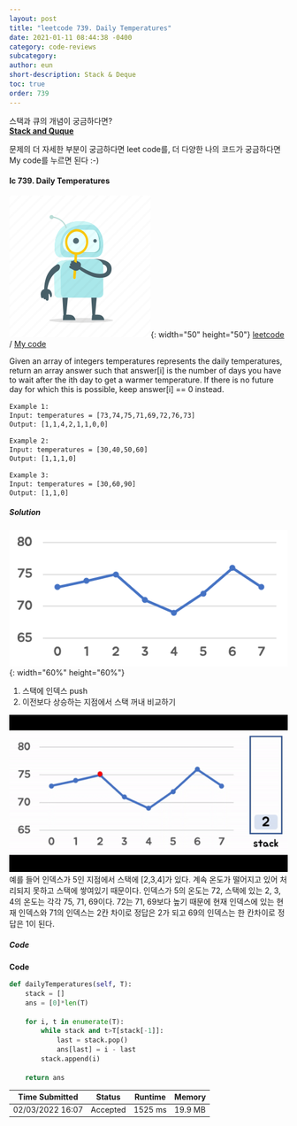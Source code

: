```yaml
---
layout: post
title: "leetcode 739. Daily Temperatures"
date: 2021-01-11 08:44:38 -0400
category: code-reviews
subcategory: 
author: eun
short-description: Stack & Deque
toc: true
order: 739
---
```


스택과 큐의 개념이 궁금하다면?      
<a href="{{ site.url }}{{ site.baseurl }}/data-structure/stack-deque">**Stack and Quque**</a>

문제의 더 자세한 부분이 궁금하다면 leet code를, 더 다양한 나의 코드가 궁금하다면 My code를 누르면 된다 :-)


#### lc 739. Daily Temperatures
![Image Alt 텍스트](/assets/link.png){: width="50" height="50"} <a href="https://leetcode.com/problems/daily-temperatures/">leetcode</a>  /  <a href="https://github.com/JJungEEun/CodingTest/blob/main/interviews/chap9_%EC%8A%A4%ED%83%9D%2C%ED%81%90/chap09_22_%EC%9D%BC%EC%9D%BC%EC%98%A8%EB%8F%84.ipynb">  My code</a>

Given an array of integers temperatures represents the daily temperatures, return an array answer such that answer[i] is the number of days you have to wait after the ith day to get a warmer temperature. If there is no future day for which this is possible, keep answer[i] == 0 instead.

```
Example 1:
Input: temperatures = [73,74,75,71,69,72,76,73]
Output: [1,1,4,2,1,1,0,0]
```
```
Example 2:
Input: temperatures = [30,40,50,60]
Output: [1,1,1,0]
```
```
Example 3:
Input: temperatures = [30,60,90]
Output: [1,1,0]
```

##### Solution
![Image Alt 텍스트](/assets/images/cr03_01.png){: width="60%" height="60%"}     
1. 스택에 인덱스 push
2. 이전보다 상승하는 지점에서 스택 꺼내 비교하기

![Gif Alt 텍스트](/assets/images/cr03_02.gif)       
예를 들어 인덱스가 5인 지점에서 스택에 [2,3,4]가 있다. 계속 온도가 떨어지고 있어 처리되지 못하고 스택에 쌓여있기 때문이다.
인덱스가 5의 온도는 72, 스택에 있는 2, 3, 4의 온도는 각각 75, 71, 69이다.
72는 71, 69보다 높기 때문에 현재 인덱스에 있는 현재 인덱스와 71의 인덱스는 2칸 차이로 정답은 2가 되고
69의 인덱스는 한 칸차이로 정답은 1이 된다. 

##### Code
**Code**
```python
def dailyTemperatures(self, T):
    stack = []
    ans = [0]*len(T)
    
    for i, t in enumerate(T):
        while stack and t>T[stack[-1]]:
            last = stack.pop()
            ans[last] = i - last
        stack.append(i)
        
    return ans
```

Time Submitted | Status | Runtime | Memory
---|---|---|---|
02/03/2022 16:07|Accepted|1525 ms|19.9 MB